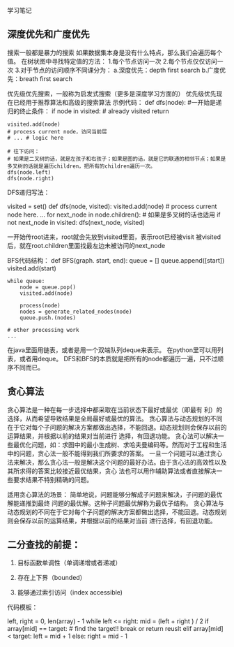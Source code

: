 学习笔记

## 深度优先和广度优先

搜索一般都是暴力的搜索
如果数据集本身是没有什么特点，那么我们会遍历每个值。
在树状图中寻找特定值的方法：
1.每个节点访问一次
2.每个节点仅仅访问一次
3.对于节点的访问顺序不同课分为：
  a.深度优先：depth first search
  b.广度优先：breath first search

优先级优先搜索，一般称为启发式搜索（更多是深度学习方面的）
优先级优先现在已经用于推荐算法和高级的搜索算法
示例代码：
def dfs(node):
    #一开始是递归的终止条件：
    if node in visited:
        # already visited
        return 

    visited.add(node)
    # process current node，访问当前层
    # ... # logic here
    
    # 往下访问：
    # 如果是二叉树的话，就是左孩子和右孩子；如果是图的话，就是它的联通的相邻节点；如果是多叉树的话就是遍历children，把所有的children遍历一次。
    dfs(node.left)
    dfs(node.right)

DFS递归写法：

visited = set()
def dfs(node, visited):
    visited.add(node)
    # process current node here.
    ...
    for next_node in node.children():
    	# 如果是多叉树的话也适用
        if not next_node in visited:
            dfs(next_node, visited)

一开始传root进来，root就会先放到visited里面，表示root已经被visit
被visited后，就在root.children里面找最左边未被访问的next_node

BFS代码结构：
def BFS(graph. start, end):
	queue = []
	queue.append([start])
	visited.add(start)

	while queue:
		node = queue.pop()
		visited.add(node)

		process(node)
		nodes = generate_related_nodes(node)
		queue.push.(nodes)

	# other processing work
	...

在java里面用链表，或者是用一个双端队列deque来表示。
在python里可以用列表，或者用deque。
DFS和BFS的本质就是把所有的node都遍历一遍，只不过顺序不同而已。

## 贪心算法
贪心算法是一种在每一步选择中都采取在当前状态下最好或最优（即最有 利）的选择，从而希望导致结果是全局最好或最优的算法。 
贪心算法与动态规划的不同在于它对每个子问题的解决方案都做出选择，不能回退。动态规划则会保存以前的运算结果，并根据以前的结果对当前进行 选择，有回退功能。
贪心法可以解决一些最优化问题，如：求图中的最小生成树、求哈夫曼编码等。然而对于工程和生活中的问题，贪心法一般不能得到我们所要求的答案。 
一旦一个问题可以通过贪心法来解决，那么贪心法一般是解决这个问题的最好办法。由于贪心法的高效性以及其所求得的答案比较接近最优结果，贪心 法也可以用作辅助算法或者直接解决一些要求结果不特别精确的问题。
 
 
适用贪心算法的场景：
简单地说，问题能够分解成子问题来解决，子问题的最优解能递推到最终 问题的最优解。这种子问题最优解称为最优子结构。
贪心算法与动态规划的不同在于它对每个子问题的解决方案都做出选择，不能回退。动态规划则会保存以前的运算结果，并根据以前的结果对当前 进行选择，有回退功能。


## 二分查找的前提：
1. 目标函数单调性（单调递增或者递减）

2. 存在上下界（bounded）

3. 能够通过索引访问（index accessible)

代码模板：

left, right = 0, len(array) - 1
while left <= right:
	mid  = (left + right ) / 2
	if array[mid] == target:
		# find the target!!
		break or return reuslt
 	elif array[mid] < target:
 		left = mid + 1
 	else: 
 		right = mid - 1



